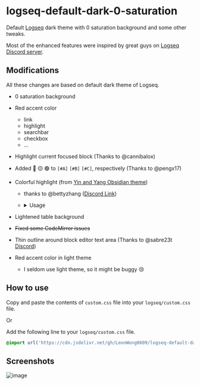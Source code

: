 # logseq-default-dark-0-saturation

Default [Logseq](https://logseq.com/) dark theme with 0 saturation background and some other tweaks.

Most of the enhanced features were inspired by great guys on [Logseq Discord server](https://discord.gg/KpN4eHY).

## Modifications

All these changes are based on default dark theme of Logseq.

- 0 saturation background
- Red accent color
  - link
  - highlight
  - searchbar
  - checkbox
  - …
- Highlight current focused block (Thanks to @cannibalox)
- Added 🔴 🟡 🟢 to `[#A]` `[#B]` `[#C]`, respectively (Thanks to @pengx17)
- Colorful highlight (from [Yin and Yang Obsidian theme](https://github.com/chetachiezikeuzor/Yin-and-Yang-Theme))
  - thanks to @bettyzhang ([Discord Link](https://discord.com/channels/725182569297215569/756886540038438992/850029658351468574))
    
  - <details>
    <summary>Usage</summary>
    
      - add following code to your `config.edn`
        
        ```
        ["Blue Highlighter" [[:editor/input "<mark class='blue'></mark>" {:backward-pos 7}]]]
        ["Green Highlighter" [[:editor/input "<mark class='green'></mark>" {:backward-pos 7}]]]
        ["Gray Highlighter" [[:edior/input "<mark class='gray'></mark>" {:backward-pos 7}]]]
        ["Grey Highlighter" [[:editor/input "<mark class='grey'></mark>" {:backward-pos 7}]]]
        ["Orange Highlighter" [[:editor/input "<mark class='orange'></mark>" {:backward-pos 7}]]]
        ["Pink Highlighter" [[:editor/input "<mark class='pink'></mark>" {:backward-pos 7}]]]
        ["Red Highlighter" [[:editor/input "<mark class='red'></mark>" {:backward-pos 7}]]]
        ["Yellow Highlighter" [[:editor/input "<mark class='yellow'></mark>" {:backward-pos 7}]]]
        ["Purple Highlighter" [[:editor/input "<mark class='purple'></mark>" {:backward-pos 7}]]]
        ```
        
      - your `config.edn` should look like this
        
        ![image](https://user-images.githubusercontent.com/58762081/121205590-60dca300-c8aa-11eb-99c4-63a2ecc05976.png)
        
      - use `/blue` then select `Blue Highlighter` to apply
        
        ![image](https://user-images.githubusercontent.com/58762081/121207236-b5345280-c8ab-11eb-9d35-5c37469d659e.png)
        
    </details>

- Lightened table background
- ~~Fixed some CodeMirror issues~~
- Thin outline around block editor text area (Thanks to @sabre23t [Discord](https://discord.com/channels/725182569297215569/752845138148982877/857463855948103701))
- Red accent color in light theme
  - I seldom use light theme, so it might be buggy 😢

## How to use

Copy and paste the contents of `custom.css` file into your `logseq/custom.css` file.

Or

Add the following line to your `logseq/custom.css` file.

```css
@import url('https://cdn.jsdelivr.net/gh/LeonWong0609/logseq-default-dark-0-saturation@main/custom.css');
```

## Screenshots

![image](https://user-images.githubusercontent.com/58762081/123148201-86fd6800-d492-11eb-9550-e3d4a442d1fc.png)
